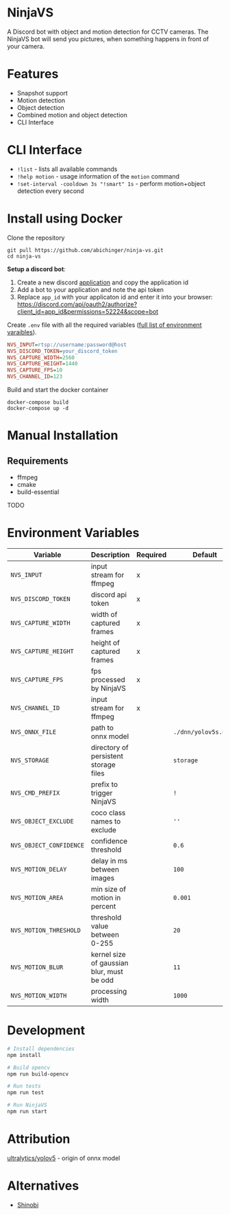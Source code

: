 # NinjaVS

A Discord bot with object and motion detection for CCTV cameras.
The NinjaVS bot will send you pictures, when something happens in front of your camera.

# Features
- Snapshot support
- Motion detection 
- Object detection
- Combined motion and object detection
- CLI Interface

# CLI Interface

- `!list` - lists all available commands
- `!help motion` - usage information of the `motion` command
- `!set-interval -cooldown 3s "!smart" 1s` - perform motion+object detection every second

# Install using Docker

Clone the repository
```
git pull https://github.com/abichinger/ninja-vs.git
cd ninja-vs
```

**Setup a discord bot**: 
1. Create a new discord [application](https://discord.com/developers/applications) and copy the application id
2. Add a bot to your application and note the api token
3. Replace `app_id` with your applicaton id and enter it into your browser: https://discord.com/api/oauth2/authorize?client_id=app_id&permissions=52224&scope=bot

Create `.env` file with all the required variables ([full list of environment varaibles](#environment-variables)).
```ini
NVS_INPUT=rtsp://username:password@host
NVS_DISCORD_TOKEN=your_discord_token
NVS_CAPTURE_WIDTH=2560
NVS_CAPTURE_HEIGHT=1440
NVS_CAPTURE_FPS=10
NVS_CHANNEL_ID=123
```

Build and start the docker container
```
docker-compose build
docker-compose up -d
```

# Manual Installation

## Requirements

- ffmpeg
- cmake
- build-essential

TODO

# Environment Variables

| Variable | Description | Required | Default
| --- | --- | --- | ---
| `NVS_INPUT` | input stream for ffmpeg | x 
| `NVS_DISCORD_TOKEN` | discord api token | x 
| `NVS_CAPTURE_WIDTH` | width of captured frames | x 
| `NVS_CAPTURE_HEIGHT` | height of captured frames | x 
| `NVS_CAPTURE_FPS` | fps processed by NinjaVS | x 
| `NVS_CHANNEL_ID` | input stream for ffmpeg | x 
| `NVS_ONNX_FILE` | path to onnx model | | `./dnn/yolov5s.onnx`
| `NVS_STORAGE` | directory of persistent storage files | | `storage`
| `NVS_CMD_PREFIX` | prefix to trigger NinjaVS | | `!`
| `NVS_OBJECT_EXCLUDE` | coco class names to exclude | | `''`
| `NVS_OBJECT_CONFIDENCE` | confidence threshold | | `0.6`
| `NVS_MOTION_DELAY` | delay in ms between images | | `100`
| `NVS_MOTION_AREA` | min size of motion in percent | | `0.001`
| `NVS_MOTION_THRESHOLD` | threshold value between 0-255 | | `20`
| `NVS_MOTION_BLUR` | kernel size of gaussian blur, must be odd | | `11`
| `NVS_MOTION_WIDTH` | processing width | | `1000`

# Development

```bash
# Install dependencies
npm install

# Build opencv
npm run build-opencv

# Run tests
npm run test

# Run NinjaVS
npm run start

```

# Attribution

[ultralytics/yolov5](https://github.com/ultralytics/yolov5) - origin of onnx model

# Alternatives

- [Shinobi](https://shinobi.video/) 